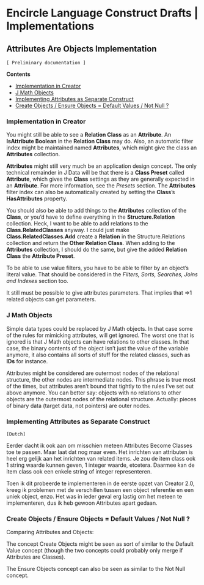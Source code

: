 ﻿Encircle Language Construct Drafts | Implementations
====================================================

Attributes Are Objects Implementation
-------------------------------------

`[ Preliminary documentation ]`

__Contents__

- [Implementation in Creator](#implementation-in-creator)
- [J Math Objects](#j-math-objects)
- [Implementing Attributes as Separate Construct](#implementing-attributes-as-separate-construct)
- [Create Objects / Ensure Objects = Default Values / Not Null ?](#create-objects--ensure-objects--default-values--not-null-)

### Implementation in Creator

You might still be able to see a __Relation Class__ as an __Attribute__. An __IsAttribute Boolean__ in the __Relation Class__ may do. Also, an automatic filter index might be maintained named __Attributes__, which might give the class an __Attributes__ collection.

__Attributes__ might still very much be an application design concept. The only technical remainder in J Data will be that there is a __Class Preset__ called __Attribute__, which gives the __Class__ settings as they are generally expected in an __Attribute__. For more information, see the *Presets* section. The __Attributes__ filter index can also be automatically created by setting the __Class__’s __HasAttributes__ property.

You should also be able to add things to the __Attributes__ collection of the __Class__, or you’d have to define everything in the __Structure.Relation__ collection. Heck, I want to be able to add relations to the __Class.RelatedClasses__ anyway. I could just make __Class.RelatedClasses.Add__ create a __Relation__ in the Structure.Relations collection and return the __Other Relation Class__. When adding to the __Attributes__ collection, I should do the same, but give the added __Relation Class__ the __Attribute Preset__.

To be able to use value filters, you have to be able to filter by an object’s literal value. That should be considered in the *Filters, Sorts, Searches, Joins and Indexes* section too.

It still must be possible to give attributes parameters. That implies that =>1 related objects can get parameters.

### J Math Objects

Simple data types could be replaced by J Math objects. In that case some of the rules for mimicking attributes, will get ignored. The worst one that is ignored is that J Math objects can have relations to other classes. In that case, the binary contents of the object isn’t just the value of the variable anymore, it also contains all sorts of stuff for the related classes, such as __IDs__ for instance.

Attributes might be considered are outermost nodes of the relational structure, the other nodes are intermediate nodes. This phrase is true most of the times, but attributes aren’t bound that tightly to the rules I’ve set out above anymore. You can better say: objects with no relations to other objects are the outermost nodes of the relational structure. Actually: pieces of binary data (target data, not pointers) are outer nodes.

### Implementing Attributes as Separate Construct

`[Dutch]`

Eerder dacht ik ook aan om misschien meteen Attributes Become Classes toe te passen. Maar laat dat nog maar even. Het inrichten van attributen is heel erg gelijk aan het inrichten van related items. Je zou de item class ook 1 string waarde kunnen geven, 1 integer waarde, etcetera. Daarmee kan de item class ook een enkele string of integer representeren.

Toen ik dit probeerde te implementeren in de eerste opzet van Creator 2.0, kreeg ik problemen met de verschillen tussen een object referentie en een uniek object, enzo. Het was in ieder geval erg lastig om het meteen te implementeren, dus ik heb gewoon Attributes apart gedaan.

### Create Objects / Ensure Objects = Default Values / Not Null ?

Comparing Attributes and Objects:

The concept Create Objects might be seen as sort of similar to the Default Value concept (though the two concepts could probably only merge if Attributes are Classes).

The Ensure Objects concept can also be seen as similar to the Not Null concept.
